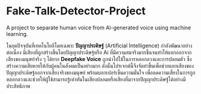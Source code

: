 # Fake-Talk-Detector-Project
A project to separate human voice from AI-generated voice using machine learning.

ในยุคปัจจุบันที่เทคโนโยลีโดยเฉพาะ **ปัญญาประดิษฐ์** (Artificial Intelligence) กำลังพัฒนาอย่างต่อเนื่อง มีเสียงที่ถูกสร้างขึ้นโดยปัญญาประดิษฐ์หรือ Ai ที่มีความสมจริงมากขึ้นจนทำให้แยกออกจากเสียงของมนุษย์จริง ๆ ได้ยาก **Deepfake Voice** ถูกนำไปใช้ในการหลอกลวงและการปลอมตัว ซึ่งสร้างความเสียหายให้กับผู้คนในสังคมเป็นอย่างมาก ดังนั้นโปรเจกต์นี้จึงจัดทำขึ้นเพื่อช่วยแยกเสียงของปัญญาประดิษฐ์ออกจากเสียงจริงของมนุษย์ พร้อมบอกเปอร์เซ็นความมั่นใจ เพื่อลดความเสี่ยงในการถูกหลอกลวงและช่วยให้ผู้ใช้สามารถรู้เท่าทันในเสียงปลอมหรือเสียงที่มาจากปัญญาประดิษฐ์ได้อย่างมีประสิทธิภาพ

